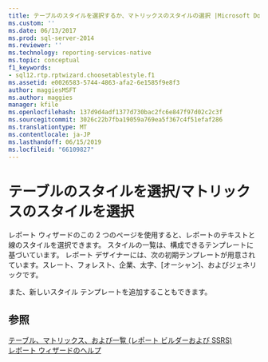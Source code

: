 ```yaml
---
title: テーブルのスタイルを選択するか、マトリックスのスタイルの選択 |Microsoft Docs
ms.custom: ''
ms.date: 06/13/2017
ms.prod: sql-server-2014
ms.reviewer: ''
ms.technology: reporting-services-native
ms.topic: conceptual
f1_keywords:
- sql12.rtp.rptwizard.choosetablestyle.f1
ms.assetid: e0026583-5744-4863-afa2-6e1585f9e8f3
author: maggiesMSFT
ms.author: maggies
manager: kfile
ms.openlocfilehash: 137d9d4adf1377d730bac2fc6e847f97d02c2c3f
ms.sourcegitcommit: 3026c22b7fba19059a769ea5f367c4f51efaf286
ms.translationtype: MT
ms.contentlocale: ja-JP
ms.lasthandoff: 06/15/2019
ms.locfileid: "66109827"
---
```

# <a name="choose-the-table-style-or-choose-the-matrix-style"></a>テーブルのスタイルを選択/マトリックスのスタイルを選択
  レポート ウィザードのこの 2 つのページを使用すると、レポートのテキストと線のスタイルを選択できます。 スタイルの一覧は、構成できるテンプレートに基づいています。 レポート デザイナーには、次の初期テンプレートが用意されています。スレート、フォレスト、企業、太字、[オーシャン]、およびジェネリックです。  
  
 また、新しいスタイル テンプレートを追加することもできます。  
  
## <a name="see-also"></a>参照  
 [テーブル、マトリックス、および一覧 &#40;レポート ビルダーおよび SSRS&#41;](report-design/create-invoices-and-forms-with-lists-report-builder-and-ssrs.md)   
 [レポート ウィザードのヘルプ](../../2014/reporting-services/report-wizard-help.md)  
  
  
